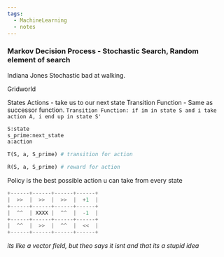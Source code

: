 ```yaml
---
tags:
  - MachineLearning
  - notes
---
```



### Markov Decision Process - Stochastic Search, Random element of search

Indiana Jones Stochastic bad at walking.

Gridworld

States
Actions - take us to our next state
Transition Function - Same as successor function.
`Transition Function: if im in state S and i take action A, i end up in state S'`

``` python
S:state
s_prime:next_state
a:action

T(S, a, S_prime) # transition for action

R(S, a, S_prime) # reward for action
```

Policy is the best possible action u can take from every state

``` python
+------+------+------+------+
|  >>  |  >>  |  >>  |  +1  |
+------+------+------+------+
|  ^^  | XXXX |  ^^  |  -1  |
+------+------+------+------+
|  ^^  |  >>  |  ^^  |  <<  |
+------+------+------+------+
```

*its like a vector field, but theo says it isnt and that its a stupid idea*

